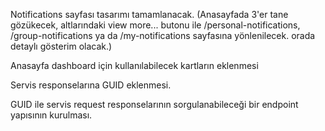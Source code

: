 Notifications sayfası tasarımı tamamlanacak.
(Anasayfada 3'er tane gözükecek, altlarındaki view more... butonu ile /personal-notifications, /group-notifications ya da /my-notifications sayfasına yönlenilecek. orada detaylı gösterim olacak.)













Anasayfa dashboard için kullanılabilecek kartların eklenmesi

Servis responselarına GUID eklenmesi.

GUID ile servis request responselarının sorgulanabileceği bir endpoint yapısının kurulması.


